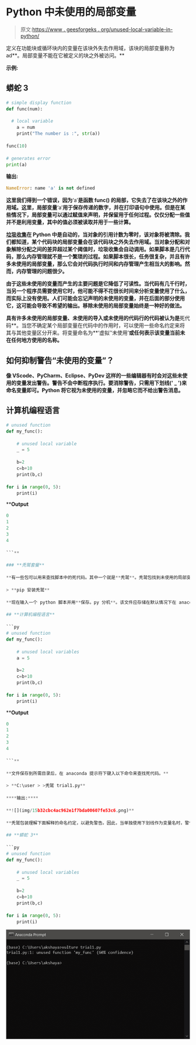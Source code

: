 # Python 中未使用的局部变量

> 原文:[https://www . geesforgeks . org/unused-local-variable-in-python/](https://www.geeksforgeeks.org/unused-local-variable-in-python/)

定义在功能块或循环块内的变量在该块外失去作用域，该块的局部变量称为 ad**。局部变量不能在它被定义的块之外被访问。**

****示例:****

## **蟒蛇 3**

```py
# simple display function
def func(num):

  # local variable
    a = num
    print("The number is :", str(a))

func(10)

# generates error
print(a)
```

****输出:****

```py
NameError: name 'a' is not defined 
```

**这里我们得到一个错误，因为**‘a’**是函数 **func()** 的局部，它失去了在该块之外的作用域。这里，局部变量**‘a’**用于保存传递的数字，并在打印语句中使用。但是在某些情况下，局部变量可以通过赋值来声明，并保留用于任何过程。仅仅分配一些值并不是利用变量，其中的值必须被读取并用于一些计算。**

**[垃圾收集](https://www.geeksforgeeks.org/garbage-collection-python/)在 Python 中是自动的，当对象的引用计数为零时，该对象将被清除。我们都知道，某个代码块的局部变量会在该代码块之外失去作用域。当对象分配和对象解除分配之间的差异超过某个阈值时，垃圾收集会自动调用。如果脚本是几行代码，那么内存管理就不是一个繁琐的过程。如果脚本很长，任务很复杂，并且有许多未使用的局部变量，那么它会对代码执行时间和内存管理产生相当大的影响。然而，内存管理的问题很少。**

**由于这些未使用的变量而产生的主要问题是它降低了可读性。当代码有几千行时，当另一个程序员需要使用它时，他可能不得不花很长时间来分析变量使用了什么，而实际上没有使用。人们可能会忘记声明的未使用的变量，并在后面的部分使用它，这可能会导致不希望的输出。移除未使用的局部变量始终是一种好的做法。**

**具有许多未使用的局部变量、未使用的导入或未使用的代码行的代码被认为是**死代码**。当您不确定某个局部变量在代码中的作用时，可以使用一些命名约定来将其与其他变量区分开来。将变量命名为**‘虚拟’‘未使用’**或任何表示该变量当前未在任何地方使用的名称。**

## **如何抑制警告“未使用的变量”？**

**像 **VScode、PyCharm、Eclipse、PyDev** 这样的一些编辑器有时会对这些未使用的变量发出警告。警告不会中断程序执行。要消除警告，只需用下划线(' **_** ')来命名变量即可。Python 将它视为未使用的变量，并忽略它而不给出警告消息。**

## **计算机编程语言**

```py
# unused function
def my_func():

    # unused local variable
    _ = 5

    b=2
    c=b+10
    print(b,c)

for i in range(0, 5):
    print(i)
```

****Output**

```py
0
1
2
3
4

```** 

### **秃鹫套餐**

**有一些包可以用来查找脚本中的死代码。其中一个就是**秃鹫**。秃鹫包找到未使用的局部变量、未使用的导入和未使用的线部件，并给出报告。要安装此软件包，请在 anaconda 提示符下键入以下命令。**

> **pip 安装秃鹫**

**现在输入一个 python 脚本并用**保存。py 分机**。该文件应存储在默认情况下在 anaconda 提示符下打开的目录中或某个特定位置。如果将文件存储在其他位置，则必须移动到该目录。现在以下面的脚本为例。保存为**试用版****

## **计算机编程语言**

```py
# unused function
def my_func():

    # unused local variables
    a = 5

    b=2
    c=b+10
    print(b,c)

for i in range(0, 5):
    print(i)
```

****Output**

```py
0
1
2
3
4

```** 

**文件保存到所需目录后，在 anaconda 提示符下键入以下命令来查找死代码。**

> **C:\user > >秃鹫 trial1.py**

****输出:****

**![](img/15b32cbc4ac962e1f7bda00607fe53c6.png)**

**秃鹫包装理解下面解释的命名约定，以避免警告。因此，当单独使用下划线作为变量名时，警告消息将被隐藏。考虑一下 **trial1.py** ，其中未使用的局部变量的名称被更改为下划线**(“_”)。****

## **蟒蛇 3**

```py
# unused function
def my_func():

    # unused local variables
    _ = 5

    b=2
    c=b+10
    print(b,c)

for i in range(0, 5):
    print(i)
```

 **![](img/ca16b55eb46e8674369e5747a450a06f.png)**
